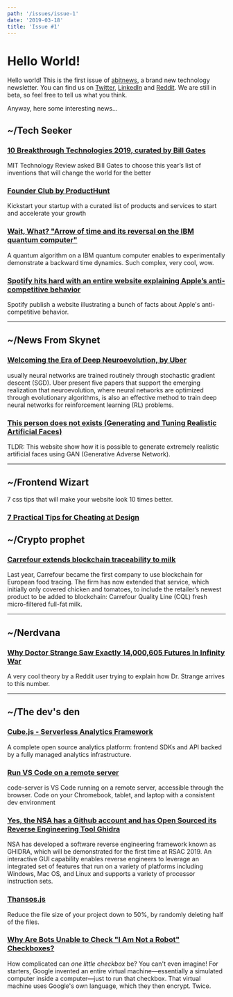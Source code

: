 ```yaml
---
path: '/issues/issue-1'
date: '2019-03-18'
title: 'Issue #1'
---
```


# Hello World!

Hello world! This is the first issue of [abitnews](https://abitnews.com), a brand new technology newsletter. You can find us on [Twitter](https://twitter.com/abitnewsbot), [LinkedIn](https://www.linkedin.com/company/abitnews/) and [Reddit](https://www.reddit.com/r/abitnews/). We are still in beta, so feel free to tell us what you think.

Anyway, here some interesting news...

## **~/Tech Seeker**

### [10 Breakthrough Technologies 2019, curated by Bill Gates](https://www.technologyreview.com/lists/technologies/2019)

MIT Technology Review asked Bill Gates to choose this year’s list of inventions that will change the world for the better

### [Founder Club by ProductHunt](https://www.producthunt.com/founder-club/)

Kickstart your startup with a curated list of products and services to start and accelerate your growth

### [Wait, What? "Arrow of time and its reversal on the IBM quantum computer"](https://www.nature.com/articles/s41598-019-40765-6)

A quantum algorithm on a IBM quantum computer enables to experimentally demonstrate a backward time dynamics. Such complex, very cool, wow.

### [Spotify hits hard with an entire website explaining Apple’s anti-competitive behavior](https://www.timetoplayfair.com/)

Spotify publish a website illustrating a bunch of facts about Apple's anti-competitive behavior.

---

## **~/News From Skynet**

### [Welcoming the Era of Deep Neuroevolution, by Uber](https://eng.uber.com/deep-neuroevolution/)

usually neural networks are trained routinely through stochastic gradient descent (SGD). Uber present five papers that support the emerging realization that neuroevolution, where neural networks are optimized through evolutionary algorithms, is also an effective method to train deep neural networks for reinforcement learning (RL) problems.

### [This person does not exists (Generating and Tuning Realistic Artificial Faces)](https://thispersondoesnotexist.com/)

TLDR: This website show how it is possible to generate extremely realistic artificial faces using GAN (Generative Adverse Network).

---

## **~/Frontend Wizart**

7 css tips that will make your website look 10 times better.

### [7 Practical Tips for Cheating at Design](https://medium.com/refactoring-ui/7-practical-tips-for-cheating-at-design-40c736799886)

## **~/Crypto prophet**

### [Carrefour extends blockchain traceability to milk](https://www.ledgerinsights.com/carrefour-blockchain-food-traceability-milk/)

Last year, Carrefour became the first company to use blockchain for European food tracing. The firm has now extended that service, which initially only covered chicken and tomatoes, to include the retailer’s newest product to be added to blockchain: Carrefour Quality Line (CQL) fresh micro-filtered full-fat milk.

---

## **~/Nerdvana**

### [Why Doctor Strange Saw Exactly 14,000,605 Futures In Infinity War](https://www.reddit.com/r/FanTheories/comments/as2pfo/avengers_infinity_war_the_meaning_of_14_000_605/)

A very cool theory by a Reddit user trying to explain how Dr. Strange arrives to this number.

---

## **~/The dev's den**

### [Cube.js - Serverless Analytics Framework](https://cube.dev/)

A complete open source analytics platform: frontend SDKs and API backed by a fully managed analytics infrastructure.

### [Run VS Code on a remote server](https://github.com/codercom/code-server)

code-server is VS Code running on a remote server, accessible through the browser. Code on your Chromebook, tablet, and laptop with a consistent dev environment

### [Yes, the NSA has a Github account and has Open Sourced its Reverse Engineering Tool Ghidra](https://itsfoss.com/nsa-ghidra-open-source/)

NSA has developed a software reverse engineering framework known as GHIDRA, which will be demonstrated for the first time at RSAC 2019. An interactive GUI capability enables reverse engineers to leverage an integrated set of features that run on a variety of platforms including Windows, Mac OS, and Linux and supports a variety of processor instruction sets.

### [Thansos.js](https://thanosjs.org/)

Reduce the file size of your project down to 50%, by randomly deleting half of the files.

### [Why Are Bots Unable to Check "I Am Not a Robot" Checkboxes?](http://mentalfloss.com/article/575112/why-are-bots-unable-check-i-am-not-robot-checkboxes)

How complicated can _one little checkbox_ be? You can't even imagine!
For starters, Google invented an entire virtual machine—essentially a simulated computer inside a computer—just to run that checkbox. That virtual machine uses Google's own language, which they then encrypt. Twice.
